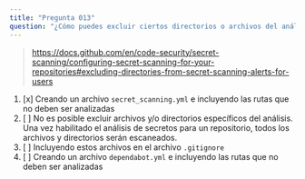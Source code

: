 ```yaml
---
title: "Pregunta 013"
question: "¿Cómo puedes excluir ciertos directorios o archivos del análisis de secretos?"
---
```



> https://docs.github.com/en/code-security/secret-scanning/configuring-secret-scanning-for-your-repositories#excluding-directories-from-secret-scanning-alerts-for-users
1. [x] Creando un archivo `secret_scanning.yml` e incluyendo las rutas que no deben ser analizadas
1. [ ] No es posible excluir archivos y/o directorios específicos del análisis. Una vez habilitado el análisis de secretos para un repositorio, todos los archivos y directorios serán escaneados.
1. [ ] Incluyendo estos archivos en el archivo `.gitignore`
1. [ ] Creando un archivo `dependabot.yml` e incluyendo las rutas que no deben ser analizadas
